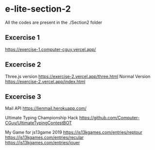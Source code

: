 # e-lite-section-2
All the codes are present in the ./Section2 folder

## Excercise 1
https://exercise-1.computer-cguy.vercel.app/

## Excercise 2
Three.js version https://exercise-2.vercel.app/three.html
Normal Version https://exercise-2.vercel.app/index.html

## Excercise 3
Mail API https://lienmail.herokuapp.com/

Ultimate Typing Championship Hack https://github.com/Computer-CGuy/UltimateTypingContestBOT

My Game for js13game 2019 https://js13kgames.com/entries/reptour https://js13kgames.com/entries/recular https://js13kgames.com/entries/jouer
